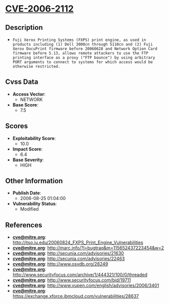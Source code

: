 
# [CVE-2006-2112](http://itso.iu.edu/20060824_FXPS_Print_Engine_Vulnerabilities)

## Description

- `Fuji Xerox Printing Systems (FXPS) print engine, as used in products including (1) Dell 3000cn through 5110cn and (2) Fuji Xerox DocuPrint firmware before 20060628 and Network Option Card firmware before 5.13, allows remote attackers to use the FTP printing interface as a proxy ("FTP bounce") by using arbitrary PORT arguments to connect to systems for which access would be otherwise restricted.`

## Cvss Data

- **Access Vector**:
  - NETWORK
- **Base Score**:
  - 7.5

## Scores

- **Exploitability Score**:
  - 10.0
- **Impact Score**:
  - 6.4
- **Base Severity**:
  - HIGH

## Other Information

- **Publish Date**:
  - 2006-08-25 01:04:00
- **Vulnerability Status**:
  - Modified

## References

- **cve@mitre.org**: http://itso.iu.edu/20060824_FXPS_Print_Engine_Vulnerabilities
- **cve@mitre.org**: http://marc.info/?l=bugtraq&m=115652437223454&w=2
- **cve@mitre.org**: http://secunia.com/advisories/21630
- **cve@mitre.org**: http://secunia.com/advisories/22463
- **cve@mitre.org**: http://www.osvdb.org/28249
- **cve@mitre.org**: http://www.securityfocus.com/archive/1/444321/100/0/threaded
- **cve@mitre.org**: http://www.securityfocus.com/bid/19711
- **cve@mitre.org**: http://www.vupen.com/english/advisories/2006/3401
- **cve@mitre.org**: https://exchange.xforce.ibmcloud.com/vulnerabilities/28637
